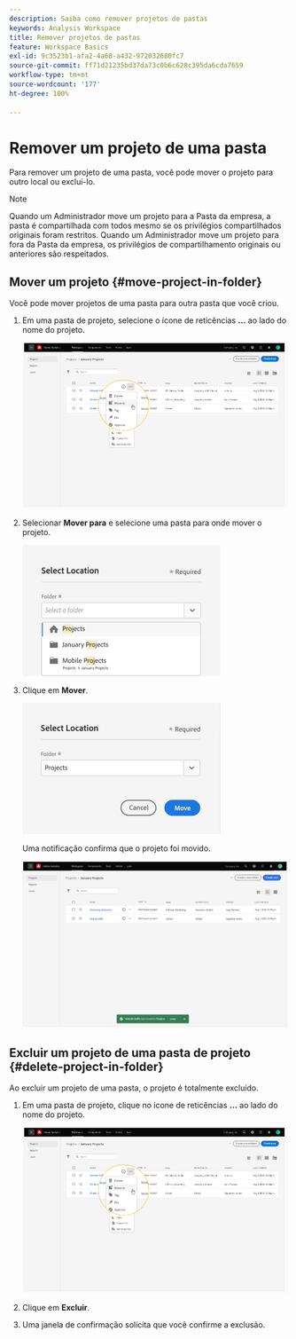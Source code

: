 ```yaml
---
description: Saiba como remover projetos de pastas
keywords: Analysis Workspace
title: Remover projetos de pastas
feature: Workspace Basics
exl-id: 9c3523b1-afa2-4a68-a432-972032680fc7
source-git-commit: ff71d21235bd37da73c0b6c628c395da6cda7659
workflow-type: tm+mt
source-wordcount: '177'
ht-degree: 100%

---
```


# Remover um projeto de uma pasta

Para remover um projeto de uma pasta, você pode mover o projeto para outro local ou excluí-lo.

>[!NOTE]
>
>Quando um Administrador move um projeto para a Pasta da empresa, a pasta é compartilhada com todos mesmo se os privilégios compartilhados originais foram restritos. Quando um Administrador move um projeto para fora da Pasta da empresa, os privilégios de compartilhamento originais ou anteriores são respeitados.

## Mover um projeto {#move-project-in-folder}

Você pode mover projetos de uma pasta para outra pasta que você criou.

1. Em uma pasta de projeto, selecione o ícone de reticências **...** ao lado do nome do projeto.

   ![](/help/analysis-workspace/build-workspace-project/assets/move1.png)

1. Selecionar **Mover para** e selecione uma pasta para onde mover o projeto.

   ![](/help/analysis-workspace/build-workspace-project/assets/move-select-location.png)

1. Clique em **Mover**.

   ![](/help/analysis-workspace/build-workspace-project/assets/move-click-move.png)

   Uma notificação confirma que o projeto foi movido.

   ![](/help/analysis-workspace/build-workspace-project/assets/move-project-moved.png)

## Excluir um projeto de uma pasta de projeto {#delete-project-in-folder}

Ao excluir um projeto de uma pasta, o projeto é totalmente excluído.

1. Em uma pasta de projeto, clique no ícone de reticências **...** ao lado do nome do projeto.

   ![](/help/analysis-workspace/build-workspace-project/assets/move1.png)

1. Clique em **Excluir**.

1. Uma janela de confirmação solicita que você confirme a exclusão.
